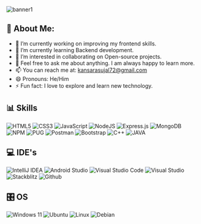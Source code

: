 ![banner1](https://github.com/Sujalkansara/SujalKansara/assets/98224351/23e8cf4c-44c7-4547-8292-43ddaddd7845)
## 👋 About Me:


- 🔭 I’m currently working on improving my frontend skills.
- 🌱 I’m currently learning Backend development.
- 👯 I’m interested in collaborating on Open-source projects.
- 💬 Feel free to ask me about anything. I am always happy to learn more.
- 📫 You can reach me at: kansarasujal72@gmail.com 
- 😄 Pronouns: He/Him
- ⚡ Fun fact: I love to explore and learn new technology.

## 📊 Skills

![HTML5](https://img.shields.io/badge/html5-%23E34F26.svg?style=flat&logo=html5&logoColor=white)
![CSS3](https://img.shields.io/badge/css3-%231572B6.svg?style=flat&logo=css3&logoColor=white)
![JavaScript](https://img.shields.io/badge/javascript-%23323330.svg?style=flat&logo=javascript&logoColor=%23F7DF1E)
![NodeJS](https://img.shields.io/badge/node.js-6DA55F?style=flat&logo=node.js&logoColor=white)
![Express.js](https://img.shields.io/badge/express.js-%23404d59.svg?style=flat&logo=express&logoColor=%2361DAFB)
![MongoDB](https://img.shields.io/badge/MongoDB-%234ea94b.svg?style=flat&logo=mongodb&logoColor=white)
![NPM](https://img.shields.io/badge/NPM-%23CB3837.svg?style=flat&logo=npm&logoColor=white)
![PUG](https://img.shields.io/badge/PUG-%23CB3837.svg?style=flat&logo=pug&logoColor=white)
![Postman](https://img.shields.io/badge/Postman-FF6C37?style=flat&logo=postman&logoColor=white)
![Bootstrap](https://img.shields.io/badge/bootstrap-%238511FA.svg?style=flat&logo=bootstrap&logoColor=white)
![C++](https://img.shields.io/badge/c++-%2300599C.svg?style=flat&logo=c%2B%2B&logoColor=white)
![JAVA](https://img.shields.io/badge/java-%23ED8B00.svg?style=flat&logo=openjdk&logoColor=white)

## 💻 IDE's 

![IntelliJ IDEA](https://img.shields.io/badge/IntelliJIDEA-000000.svg?style=flat&logo=intellij-idea&logoColor=white)
![Android Studio](https://img.shields.io/badge/android%20studio-346ac1?style=flat&logo=android%20studio&logoColor=white)
![Visual Studio Code](https://img.shields.io/badge/Visual%20Studio%20Code-0078d7.svg?style=flat&logo=visual-studio-code&logoColor=white)
![Visual Studio](https://img.shields.io/badge/Visual%20Studio-5C2D91.svg?style=flat&logo=visual-studio&logoColor=white)
![Stackblitz](https://img.shields.io/badge/Stackblitz-fff?style=flat&logo=Stackblitz&logoColor=1389FD)
![Github](https://img.shields.io/badge/Github%20Codespace-000000.svg?style=flat&logo=github&logoColor=white)

## 🎛️ OS

![Windows 11](https://img.shields.io/badge/Windows%2011-%230079d5.svg?style=flat&logo=Windows%2011&logoColor=white)
![Ubuntu](https://img.shields.io/badge/Ubuntu-E95420?style=flat&logo=ubuntu&logoColor=white)
![Linux](https://img.shields.io/badge/Linux-FCC624?style=flat&logo=linux&logoColor=black)
![Debian](https://img.shields.io/badge/Debian-D70A53?style=flat&logo=debian&logoColor=white)





